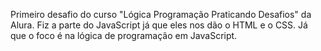 Primeiro desafio do curso "Lógica Programação Praticando Desafios" da Alura.
Fiz a parte do JavaScript já que eles nos dão o HTML e o CSS. Já que o foco é na lógica de programação em JavaScript.
